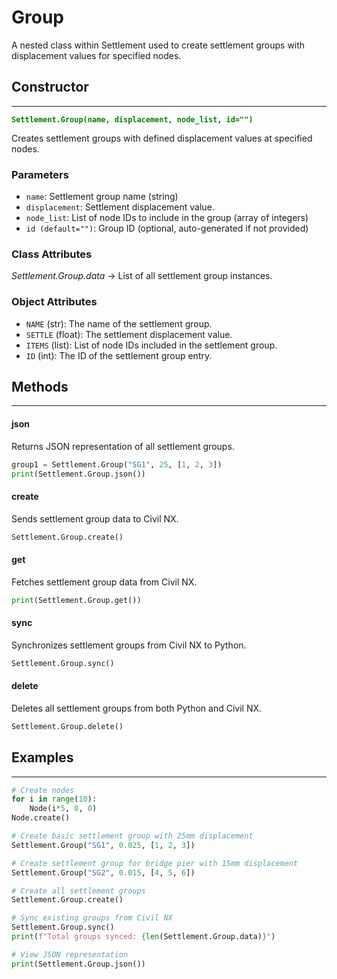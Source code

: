 # Group

A nested class within Settlement used to create settlement groups with displacement values for specified nodes.

## Constructor
---
**<font color="green">`Settlement.Group(name, displacement, node_list, id="")`</font>**

Creates settlement groups with defined displacement values at specified nodes.

### Parameters
* `name`: Settlement group name (string)
* `displacement`: Settlement displacement value.
* `node_list`: List of node IDs to include in the group (array of integers)
* `id (default="")`: Group ID (optional, auto-generated if not provided)

### Class Attributes
*Settlement.Group.data* -> List of all settlement group instances.

### Object Attributes
* `NAME` (str): The name of the settlement group.
* `SETTLE` (float): The settlement displacement value.
* `ITEMS` (list): List of node IDs included in the settlement group.
* `ID` (int): The ID of the settlement group entry.

## Methods
---
#### json
Returns JSON representation of all settlement groups.

```py
group1 = Settlement.Group("SG1", 25, [1, 2, 3])
print(Settlement.Group.json())
```

#### create
Sends settlement group data to Civil NX.

```py
Settlement.Group.create()
```

#### get
Fetches settlement group data from Civil NX.

```py
print(Settlement.Group.get())
```

#### sync
Synchronizes settlement groups from Civil NX to Python.

```py
Settlement.Group.sync()
```

#### delete
Deletes all settlement groups from both Python and Civil NX.

```py
Settlement.Group.delete()
```

## Examples
---
```py
# Create nodes
for i in range(10):
    Node(i*5, 0, 0)
Node.create()

# Create basic settlement group with 25mm displacement
Settlement.Group("SG1", 0.025, [1, 2, 3])

# Create settlement group for bridge pier with 15mm displacement
Settlement.Group("SG2", 0.015, [4, 5, 6])

# Create all settlement groups
Settlement.Group.create()

# Sync existing groups from Civil NX
Settlement.Group.sync()
print(f"Total groups synced: {len(Settlement.Group.data)}")

# View JSON representation
print(Settlement.Group.json())
```